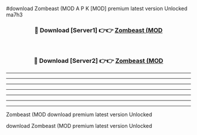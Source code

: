 #download Zombeast (MOD A P K [MOD] premium latest version Unlocked ma7h3 



<div align="center">
<h3>🔴 Download [Server1] 👉👉 <a href="https://apkdownload3.web.app/">Zombeast (MOD</a></h3><br>

<h3>🔴 Download [Server2] 👉👉 <a href="https://apkdownload3.web.app/">Zombeast (MOD</a></h3>
</div>





----------------------------------------------------------

----------------------------------------------------------

----------------------------------------------------------

----------------------------------------------------------

----------------------------------------------------------

----------------------------------------------------------

----------------------------------------------------------

Zombeast (MOD download premium latest version Unlocked

download Zombeast (MOD premium latest version Unlocked
